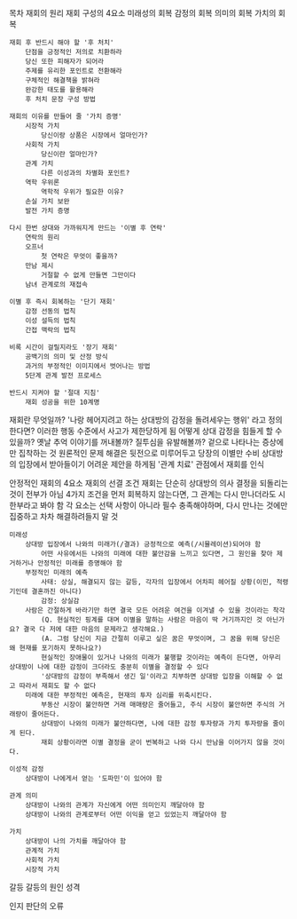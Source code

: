 목차
	재회의 원리
		재회 구성의 4요소
		미래성의 회복
		감정의 회복
		의미의 회복
		가치의 회복

	재회 후 반드시 해야 할 '후 처치'
		단점을 긍정적인 저의로 치환하라
		당신 또한 피해자가 되어라
		주제를 유리한 포인트로 전환해라
		구체적인 해결책을 밝혀라
		완강한 태도를 활용해라
		후 처치 문장 구성 방법

	재회의 이유를 만들어 줄 '가치 증명'
		시장적 가치
			당신이랑 상품은 시장에서 얼마인가?
		사회적 가치
			당신이란 얼마인가?
		관계 가치
			다른 이성과의 차별화 포인트?
		역학 우위론
			역학적 우위가 필요한 이유?
		손실 가치 보완
		발전 가치 증명

	다시 한번 상대와 가까워지게 만드는 '이별 후 연락'
		연락의 원리
		오프너
			첫 연락은 무엇이 좋을까?
		만남 제시
			거절할 수 없게 만들면 그만이다
		남녀 관계로의 재접속

	이별 후 즉시 회복하는 '단기 재회'
		감정 선동의 법칙
		이성 설득의 법칙
		간접 맥락의 법칙

	비록 시간이 걸릴지라도 '장기 재회'
		공백기의 의미 및 산정 방식
		과거의 부정적인 이미지에서 벗어나는 방법
		5단계 관계 발전 프로세스

	반드시 지켜야 할 '절대 지침'
		재회 성공을 위한 10계명


재회란 무엇일까?
	'나랑 헤어지려고 하는 상대방의 감정을 돌려세우는 행위' 라고 정의한다면?
		이러한 행동 수준에서 사고가 제한당하게 됨
			어떻게 상대 감정을 힘들게 할 수 있을까?
			옛날 추억 이야기를 꺼내볼까?
			질투심을 유발해볼까?
		겉으로 나타나는 증상에만 집착하는 것
			원론적인 문제 해결은 뒷전으로 미루어두고 당장의 이별만 수비
				상대방의 입장에서 받아들이기 어려운 제안을 하게됨
	'관계 치료' 관점에서 재회를 인식

안정적인 재회의 4요소
	재회의 선결 조건
		재회는 단순히 상대방의 의사 결정을 되돌리는 것이 전부가 아님
		4가지 조건을 먼저 회복하지 않는다면, 그 관계는 다시 만나더라도 시한부라고 봐야 함
		각 요소는 선택 사항이 아니라 필수 충족해야하며, 다시 만나는 것에만 집중하고 차차 해결하려들지 말 것

	미래성
		상대방 입장에서 나와의 미래가(/결과) 긍정적으로 예측(/시뮬레이션)되어야 함
			어떤 사유에서든 나와의 미래에 대한 불안감을 느끼고 있다면, 그 원인을 찾아 제거하거나 안정적인 미래를 증명해야 함
		부정적인 미래의 예측
			사태: 상실, 해결되지 않는 갈등, 각자의 입장에서 어차피 헤어질 상황(이민, 적령기인데 결혼까진 아니다)
			감정: 상실감
		사람은 간절하게 바라기만 하면 결국 모든 어려운 여건을 이겨낼 수 있을 것이라는 착각
			(Q. 현실적인 핑계를 대며 이별을 말하는 사람은 마음이 딱 거기까지인 것 아닌가요? 결국 다 저에 대한 마음의 문제라고 생각해요.)
			(A. 그럼 당신이 지금 간절히 이루고 싶은 꿈은 무엇이며, 그 꿈을 위해 당신은 왜 현재를 포기하지 못하나요?)
			현실적인 장애물이 있거나 나와의 미래가 불행할 것이라는 예측이 든다면, 아무리 상대방이 나에 대한 감정이 크더라도 충분히 이별을 결정할 수 있다
			'상대방의 감정이 부족해서 생긴 일'이라고 치부하면 상대방 입장을 이해할 수 없고 따라서 재회도 할 수 없다
		미래에 대한 부정적인 예측은, 현재의 투자 심리를 위축시킨다.
			부동산 시장이 불안하면 거래 매매량은 줄어들고, 주식 시장이 불안하면 주식의 거래량이 줄어든다.
			상대방이 나와의 미래가 불안하다면, 나에 대한 감정 투자량과 가치 투자량을 줄이게 된다.
			재회 상황이라면 이별 결정을 굳이 번복하고 나와 다시 만남을 이어가지 않을 것이다.

	이성적 감정
		상대방이 나에게서 얻는 '도파민'이 있어야 함

	관계 의미
		상대방이 나와의 관계가 자신에게 어떤 의미인지 깨달아야 함
		상대방이 나와의 관계로부터 어떤 이익을 얻고 있었는지 깨달아야 함

	가치
		상대방이 나의 가치를 깨달아야 함
		관계적 가치
		사회적 가치
		시장적 가치

갈등
	갈등의 원인
		성격

인지 판단의 오류

